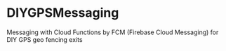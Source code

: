 # DIYGPSMessaging
Messaging with Cloud Functions by FCM (Firebase Cloud Messaging) for DIY GPS geo fencing exits
